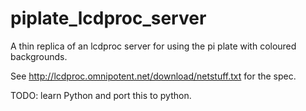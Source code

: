 piplate_lcdproc_server
======================

A thin replica of an lcdproc server for using the pi plate with coloured backgrounds.


See http://lcdproc.omnipotent.net/download/netstuff.txt for the spec.


TODO: learn Python and port this to python.
